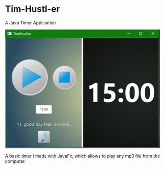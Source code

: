 # Tim-Hustl-er
A Java Timer Application

![](https://raw.githubusercontent.com/Hugo-Nattagh/Tim-Hustl-er/master/resources/App.png)

A basic timer I made with JavaFx, which allows to play any mp3 file from the computer.
